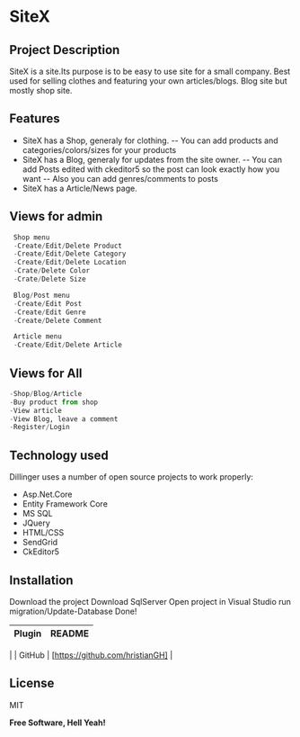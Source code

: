 # SiteX
## Project Description

 

 

SiteX is a site.Its purpose is to be easy to use site for a small company.
Best used for selling clothes and featuring your own articles/blogs.
Blog site but mostly shop site.

 
## Features
- SiteX has a Shop, generaly for clothing.
-- You can add products and categories/colors/sizes for your products
- SiteX has a Blog, generaly for updates from the site owner.
-- You can add Posts edited with ckeditor5 so the post can look exactly how you want
-- Also you can add genres/comments to posts
- SiteX has a Article/News page.
 
## Views for admin
```python
 Shop menu 
 -Create/Edit/Delete Product 
 -Create/Edit/Delete Category 
 -Create/Edit/Delete Location 
 -Crate/Delete Color
 -Crate/Delete Size
```

```python
 Blog/Post menu 
 -Create/Edit Post
 -Create/Edit Genre
 -Create/Delete Comment
```

```python
 Article menu 
 -Create/Edit/Delete Article 
```
## Views for All
```python
-Shop/Blog/Article 
-Buy product from shop
-View article 
-View Blog, leave a comment
-Register/Login
```
## Technology used
Dillinger uses a number of open source projects to work properly:

- Asp.Net.Core
- Entity Framework Core
- MS SQL
- JQuery
- HTML/CSS
- SendGrid
- CkEditor5
 
## Installation
Download the project
Download SqlServer
Open project in Visual Studio 
run migration/Update-Database
Done!

| Plugin | README |
| ------ | ------ |
|
| GitHub | [https://github.com/hristianGH] |
 



## License

MIT

**Free Software, Hell Yeah!**

[//]: # (These are reference links used in the body of this note and get stripped out when the markdown processor does its job. There is no need to format nicely because it shouldn't be seen. Thanks SO - http://stackoverflow.com/questions/4823468/store-comments-in-markdown-syntax)

   [dill]: <https://github.com/joemccann/dillinger>
   [git-repo-url]: <https://github.com/joemccann/dillinger.git>
   [john gruber]: <http://daringfireball.net>
   [df1]: <http://daringfireball.net/projects/markdown/>
   [markdown-it]: <https://github.com/markdown-it/markdown-it>
   [Ace Editor]: <http://ace.ajax.org>
   [node.js]: <http://nodejs.org>
   [Twitter Bootstrap]: <http://twitter.github.com/bootstrap/>
   [jQuery]: <http://jquery.com>
   [@tjholowaychuk]: <http://twitter.com/tjholowaychuk>
   [express]: <http://expressjs.com>
   [AngularJS]: <http://angularjs.org>
   [Gulp]: <http://gulpjs.com>

   [PlDb]: <https://github.com/joemccann/dillinger/tree/master/plugins/dropbox/README.md>
   [PlGh]: <https://github.com/joemccann/dillinger/tree/master/plugins/github/README.md>
   [PlGd]: <https://github.com/joemccann/dillinger/tree/master/plugins/googledrive/README.md>
   [PlOd]: <https://github.com/joemccann/dillinger/tree/master/plugins/onedrive/README.md>
   [PlMe]: <https://github.com/joemccann/dillinger/tree/master/plugins/medium/README.md>
   [PlGa]: <https://github.com/RahulHP/dillinger/blob/master/plugins/googleanalytics/README.md>
